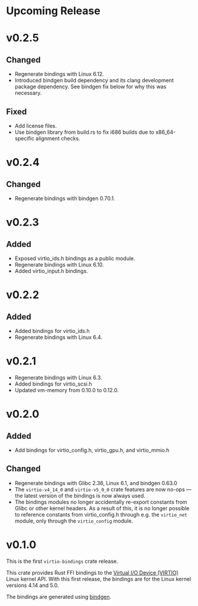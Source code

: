 # Upcoming Release

# v0.2.5

## Changed

- Regenerate bindings with Linux 6.12.
- Introduced bindgen build dependency and its clang development package
  dependency. See bindgen fix below for why this was necessary.

## Fixed

- Add license files.
- Use bindgen library from build.rs to fix i686 builds due to x86_64-specific
  alignment checks.

# v0.2.4

## Changed

- Regenerate bindings with bindgen 0.70.1.

# v0.2.3

## Added

- Exposed virtio_ids.h bindings as a public module.
- Regenerate bindings with Linux 6.10.
- Added virtio_input.h bindings.

# v0.2.2

## Added

- Added bindings for virtio_ids.h
- Regenerate bindings with Linux 6.4.

# v0.2.1

- Regenerate bindings with Linux 6.3.
- Added bindings for virtio_scsi.h
- Updated vm-memory from 0.10.0 to 0.12.0.

# v0.2.0

## Added

- Add bindings for virtio_config.h, virtio_gpu.h, and virtio_mmio.h

## Changed

- Regenerate bindings with Glibc 2.36, Linux 6.1, and bindgen 0.63.0
- The `virtio-v4_14_0` and `virtio-v5_0_0` crate features are now no-ops
  — the latest version of the bindings is now always used.
- The bindings modules no longer accidentally re-export constants from
  Glibc or other kernel headers. As a result of this, it is no longer
  possible to reference constants from virtio_config.h through
  e.g. the `virtio_net` module, only through the `virtio_config`
  module.

# v0.1.0

This is the first `virtio-bindings` crate release.

This crate provides Rust FFI bindings to the
[Virtual I/O Device (VIRTIO)](https://docs.oasis-open.org/virtio/virtio/v1.1/virtio-v1.1.html)
Linux kernel API. With this first release, the bindings are for the Linux kernel
versions 4.14 and 5.0.

The bindings are generated using [bindgen](https://crates.io/crates/bindgen).
